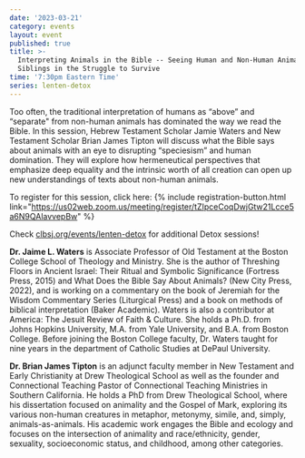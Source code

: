 ```yaml
---
date: '2023-03-21'
category: events
layout: event
published: true
title: >-
  Interpreting Animals in the Bible -- Seeing Human and Non-Human Animals as
  Siblings in the Struggle to Survive
time: '7:30pm Eastern Time'
series: lenten-detox
---
```

Too often, the traditional interpretation of humans as “above” and “separate" from non-human animals has dominated the way we read the Bible. In this session, Hebrew Testament Scholar Jamie Waters and New Testament Scholar Brian James Tipton will discuss what the Bible says about animals with an eye to disrupting “speciesism” and human domination. They will explore how hermeneutical perspectives that emphasize deep equality and the intrinsic worth of all creation can open up new understandings of texts about non-human animals.

To register for this session, click here: {% include registration-button.html link="https://us02web.zoom.us/meeting/register/tZIpceCoqDwjGtw21Lcce5a6N9QAlavvepBw" %}

Check [clbsj.org/events/lenten-detox](https://clbsj.org/events/lenten-detox/) for additional Detox sessions!

**Dr. Jaime L. Waters** is Associate Professor of Old Testament at the Boston College School of Theology and Ministry. She is the author of Threshing Floors in Ancient Israel: Their Ritual and Symbolic Significance (Fortress Press, 2015) and What Does the Bible Say About Animals? (New City Press, 2022), and is working on a commentary on the book of Jeremiah for the Wisdom Commentary Series (Liturgical Press) and a book on methods of biblical interpretation (Baker Academic). Waters is also a contributor at America: The Jesuit Review of Faith & Culture. She holds a Ph.D. from Johns Hopkins University, M.A. from Yale University, and B.A. from Boston College. Before joining the Boston College faculty, Dr. Waters taught for nine years in the department of Catholic Studies at DePaul University.

**Dr. Brian James Tipton** is an adjunct faculty member in New Testament and Early Christianity at Drew Theological School as well as the founder and Connectional Teaching Pastor of Connectional Teaching Ministries in Southern California. He holds a PhD from Drew Theological School, where his dissertation focused on animality and the Gospel of Mark, exploring its various non-human creatures in metaphor, metonymy, simile, and, simply, animals-as-animals. His academic work engages the Bible and ecology and focuses on the intersection of animality and race/ethnicity, gender, sexuality, socioeconomic status, and childhood, among other categories.
